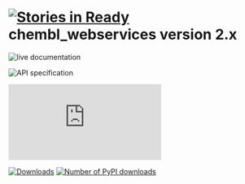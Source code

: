 [![Stories in Ready](https://badge.waffle.io/chembl/chembl_webservices_2.png?label=ready&title=Ready)](https://waffle.io/chembl/chembl_webservices_2)
chembl_webservices version 2.x
======

![live documentation](https://www.ebi.ac.uk/chembl/api/data/docs)

![API specification](https://www.ebi.ac.uk/chembl/ws)

![Introductory blog post](http://chembl.blogspot.co.uk/2015/02/using-new-chembl-web-services.html)

[![Downloads](https://pypip.in/v/chembl_webservices/badge.png)](https://pypi.python.org/pypi/chembl_webservices)
[![Number of PyPI downloads](https://pypip.in/d/chembl_webservices/badge.png)](https://crate.io/packages/chembl_webservices/)
